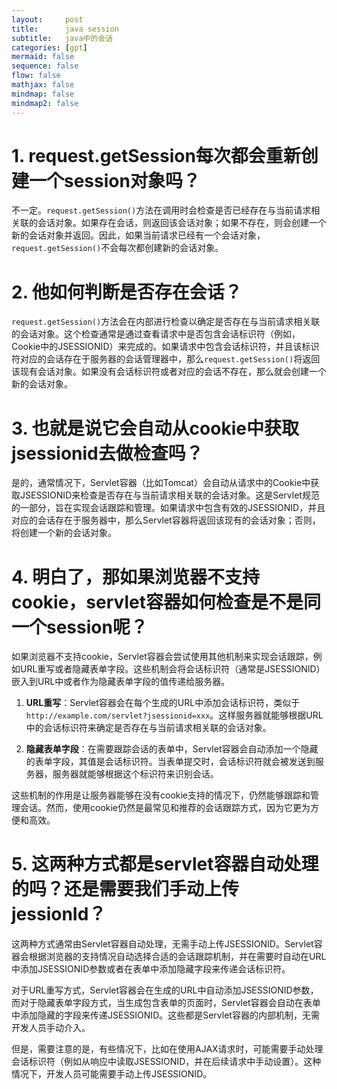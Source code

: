 ```yaml
---
layout:     post
title:      java session
subtitle:   java中的会话
categories: [gpt]
mermaid: false
sequence: false
flow: false
mathjax: false
mindmap: false
mindmap2: false
---
```


# 1. request.getSession每次都会重新创建一个session对象吗？
不一定。`request.getSession()`方法在调用时会检查是否已经存在与当前请求相关联的会话对象。如果存在会话，则返回该会话对象；如果不存在，则会创建一个新的会话对象并返回。因此，如果当前请求已经有一个会话对象，`request.getSession()`不会每次都创建新的会话对象。

# 2. 他如何判断是否存在会话？
`request.getSession()`方法会在内部进行检查以确定是否存在与当前请求相关联的会话对象。这个检查通常是通过查看请求中是否包含会话标识符（例如，Cookie中的JSESSIONID）来完成的。如果请求中包含会话标识符，并且该标识符对应的会话存在于服务器的会话管理器中，那么`request.getSession()`将返回该现有会话对象。如果没有会话标识符或者对应的会话不存在，那么就会创建一个新的会话对象。

# 3. 也就是说它会自动从cookie中获取jsessionid去做检查吗？
是的，通常情况下，Servlet容器（比如Tomcat）会自动从请求中的Cookie中获取JSESSIONID来检查是否存在与当前请求相关联的会话对象。这是Servlet规范的一部分，旨在实现会话跟踪和管理。如果请求中包含有效的JSESSIONID，并且对应的会话存在于服务器中，那么Servlet容器将返回该现有的会话对象；否则，将创建一个新的会话对象。

# 4. 明白了，那如果浏览器不支持cookie，servlet容器如何检查是不是同一个session呢？
如果浏览器不支持cookie，Servlet容器会尝试使用其他机制来实现会话跟踪，例如URL重写或者隐藏表单字段。这些机制会将会话标识符（通常是JSESSIONID）嵌入到URL中或者作为隐藏表单字段的值传递给服务器。

1. **URL重写**：Servlet容器会在每个生成的URL中添加会话标识符，类似于`http://example.com/servlet?jsessionid=xxx`。这样服务器就能够根据URL中的会话标识符来确定是否存在与当前请求相关联的会话对象。

2. **隐藏表单字段**：在需要跟踪会话的表单中，Servlet容器会自动添加一个隐藏的表单字段，其值是会话标识符。当表单提交时，会话标识符就会被发送到服务器，服务器就能够根据这个标识符来识别会话。

这些机制的作用是让服务器能够在没有cookie支持的情况下，仍然能够跟踪和管理会话。然而，使用cookie仍然是最常见和推荐的会话跟踪方式，因为它更为方便和高效。

# 5. 这两种方式都是servlet容器自动处理的吗？还是需要我们手动上传jessionId？
这两种方式通常由Servlet容器自动处理，无需手动上传JSESSIONID。Servlet容器会根据浏览器的支持情况自动选择合适的会话跟踪机制，并在需要时自动在URL中添加JSESSIONID参数或者在表单中添加隐藏字段来传递会话标识符。

对于URL重写方式，Servlet容器会在生成的URL中自动添加JSESSIONID参数，而对于隐藏表单字段方式，当生成包含表单的页面时，Servlet容器会自动在表单中添加隐藏的字段来传递JSESSIONID。这些都是Servlet容器的内部机制，无需开发人员手动介入。

但是，需要注意的是，有些情况下，比如在使用AJAX请求时，可能需要手动处理会话标识符（例如从响应中读取JSESSIONID，并在后续请求中手动设置）。这种情况下，开发人员可能需要手动上传JSESSIONID。
